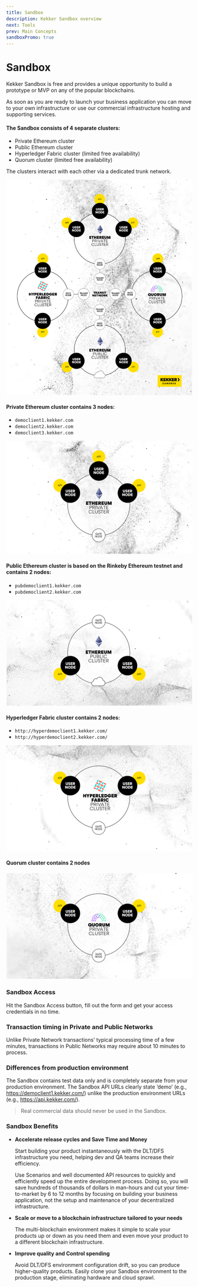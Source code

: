 ```yaml
---
title: Sandbox
description: Kekker Sandbox overview
next: Tools
prev: Main Concepts
sandboxPromo: true
---
```


# Sandbox

Kekker Sandbox is free and provides a unique opportunity to build a prototype or MVP 
on any of the popular blockchains. 

As soon as you are ready to launch your business application you can move to 
your own infrastructure or use our commercial infrastructure hosting and supporting services.

#### The Sandbox consists of 4 separate clusters:
* Private Ethereum cluster
* Public Ethereum cluster
* Hyperledger Fabric cluster (limited free availability)
* Quorum cluster (limited free availability)

The clusters interact with each other via a dedicated trunk network.

![Kekker Sandbox Scheme](KekkerSandboxLight.png)


#### Private Ethereum cluster contains 3 nodes:

* `democlient1.kekker.com`
* `democlient2.kekker.com`
* `democlient3.kekker.com`

![Ethereum Private Cluster](EthereumPrivateC.png)

#### Public Ethereum cluster is based on the Rinkeby Ethereum testnet and contains 2 nodes:

* `pubdemoclient1.kekker.com`
* `pubdemoclient2.kekker.com`

![Ethereum Public Cluster](EthereumPublicC.png)

#### Hyperledger Fabric cluster contains 2 nodes:

* `http://hyperdemoclient1.kekker.com/`
* `http://hyperdemoclient2.kekker.com/`

![Hyperledger Private Cluster](HyperledgerPrivateC.png)

#### Quorum cluster contains 2 nodes

![Quorum Private Cluster](QuorumPrivateC.png)

### Sandbox Access
Hit the Sandbox Access button, fill out the form and get your access credentials in no time. 

### Transaction timing in Private and Public Networks
Unlike Private Network transactions’ typical processing time of a few minutes, 
transactions in Public Networks may require about 10 minutes to process.

### Differences from production environment
The Sandbox contains test data only and is completely separate from your production environment. 
The Sandbox API URLs clearly state ‘demo’ (e.g., https://democlient1.kekker.com/) 
unlike the production environment URLs (e.g., https://api.kekker.com/).

> Real commercial data should never be used in the Sandbox.

### Sandbox Benefits 

* **Accelerate release cycles and Save Time and Money** 
   
   Start building your product instantaneously with the DLT/DFS infrastructure you need, 
   helping dev and QA teams increase their efficiency. 
   
   Use Scenarios and well documented API resources to quickly and efficiently speed up 
   the entire development process. Doing so, you will save hundreds of thousands of dollars 
   in man-hours and cut your time-to-market by 6 to 12 months by focusing on building your 
   business application, not the setup and maintenance of your decentralized infrastructure.

* **Scale or move to a blockchain infrastructure tailored to your needs** 
   
   The multi-blockchain environment makes it simple to scale your products up or down as you need them and 
   even move your product to a different blockchain infrastructure.

* **Improve quality and Control spending** 
   
   Avoid DLT/DFS environment configuration drift, so you can produce higher-quality products. 
   Easily clone your Sandbox environment to the production stage, eliminating hardware and cloud sprawl.
